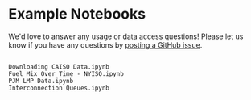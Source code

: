 # Example Notebooks

We'd love to answer any usage or data access questions! Please let us know if you have any questions by [posting a GitHub issue](https://github.com/kmax12/gridstatus/issues).

```{toctree}

Downloading CAISO Data.ipynb
Fuel Mix Over Time - NYISO.ipynb
PJM LMP Data.ipynb
Interconnection Queues.ipynb
```
